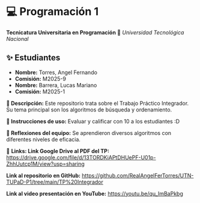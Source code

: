 # 💻 Programación 1

**Tecnicatura Universitaria en Programación**
📍 _Universidad Tecnológica Nacional_

## ✨ Estudiantes

- **Nombre:** Torres, Angel Fernando
- **Comisión:** M2025-9
- **Nombre:** Barrera, Lucas Mariano
- **Comisión:** M2025-1

**📌 Descripción:**
Este repositorio trata sobre el Trabajo Práctico Integrador. Su tema principal son los algoritmos de búsqueda y ordenamiento.

**📌 Instrucciones de uso:**
Evaluar y calificar con 10 a los estudiantes :D

**📌 Reflexiones del equipo:**
Se aprendieron diversos algoritmos con diferentes niveles de eficacia.

🔗 **Links: Link Google Drive al PDF del TP:** https://drive.google.com/file/d/13TORDKiAPtDHUePF-U01p-ZhhUutcp1M/view?usp=sharing

**Link al repositorio en GitHub:** https://github.com/RealAngelFerTorres/UTN-TUPaD-P1/tree/main/TP%20Integrador

**Link al video presentación en YouTube:** https://youtu.be/qu_ImBaPkbg
